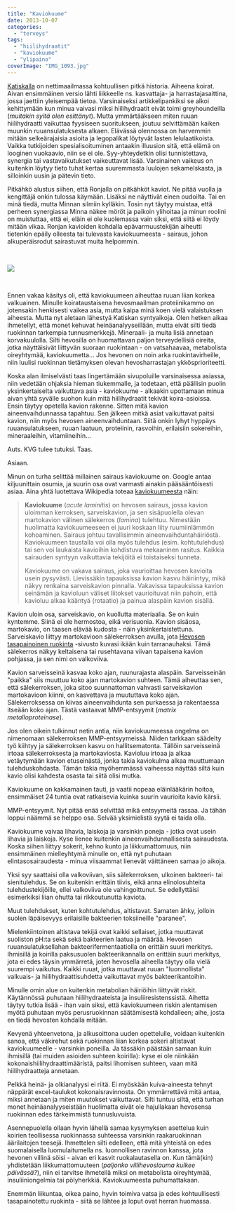 ```yaml
---
title: "Kaviokuume"
date: 2013-10-07
categories: 
  - "terveys"
tags: 
  - "hiilihydraatit"
  - "kaviokuume"
  - "ylipaino"
coverImage: "IMG_1093.jpg"
---
```


[Katiskalla](http://www.katiska.eu) on nettimaailmassa kohtuullisen pitkä historia. Aiheena koirat. Aivan ensimmäinen versio lähti liikkeelle ns. kasvattaja- ja harrastajasaittina, jossa jaettiin yleisempää tietoa. Varsinaiseksi artikkelipankiksi se alkoi kehittymään kun minua vaivasi miksi hiilihydraatit eivät toimi greyhoundeilla (_muitakin syitä olen esittänyt_). Mutta ymmärtääkseen miten ruuan hiilihydraatti vaikuttaa fyysiseen suoritukseen, joutuu selvittämään kaiken muunkin ruuansulatuksesta alkaen. Elävässä olennossa on harvemmin mitään selkeärajaisia asioita ja legopalikat löytyvät lasten lelulaatikoista. Vaikka tutkijoiden spesialisoituminen antaakin illuusion sitä, että elämä on looginen vuokaavio, niin se ei ole. Syy-yhteydetkin olisi tunnistettava, synergia tai vastavaikutukset vaikeuttavat lisää. Varsinainen vaikeus on kuitenkin löytyy tieto tuhat kertaa suuremmasta luulojen sekamelskasta, ja silloinkin uusin ja pätevin tieto.

<!--more-->

Pitkähkö alustus siihen, että Ronjalla on pitkähköt kaviot. Ne pitää vuolla ja kengittäjä onkin tulossa käymään. Lisäksi ne näyttivät einen oudoilta. Tai en minä tiedä, mutta Minnan silmiin kylläkin. Tosin nyt täytyy muistaa, että perheen synergiassa Minna näkee möröt ja paikoin ylihoitaa ja minun roolini on muistuttaa, että ei, eläin ei ole kuolemassa vain siksi, että siitä ei löydy mitään vikaa. Ronjan kavioiden kohdalla epävarmuustekijän aiheutti tietenkin epäily olleesta tai tulevasta kaviokuumeesta - sairaus, johon alkuperäisrodut sairastuvat muita helpommin.

 

![](images/IMG_1093.jpg)

 

Ennen vakaa käsitys oli, että kaviokuumeen aiheuttaa ruuan liian korkea valkuainen. Minulle koirataustaisena hevosmaailman proteiinikammo on jotensakin henkisesti vaikea asia, mutta kaipa minä koen vielä valaistuksen aiheesta. Mutta nyt aletaan lähestyä Katiskan syntyaikoja. Olen hetken aikaa ihmetellyt, että monet kehuvat heinäanalyyseillään, mutta eivät silti tiedä ruokinnan tarkempia tunnusmerkkejä. Mineraali- ja muita lisiä annetaan korvakuulolla. Silti hevosilla on huomattavan paljon terveydellisiä oireita, jotka näyttäisivät liittyvän suoraan ruokintaan - on vatsahaavaa, metabolista oireyhtymää, kaviokuumetta... Jos hevonen on noin arka ruokintavirheille, niin luulisi ruokinnan tietämyksen olevan hevosharrastajan ykkösprioriteetti.

Koska alan ilmiselvästi taas lingertämään sivupoluille varsinaisessa asiassa, niin vedetään ohjaksia hieman tiukemmalle, ja todetaan, että päällisin puolin yksinkertaiselta vaikuttava asia - kaviokuume - alkaakin upottamaan minua aivan yhtä syvälle suohon kuin mitä hiilihydraatit tekivät koira-asioissa. Ensin täytyy opetella kavion rakenne. Sitten mitä kavion aineenvaihdunnassa tapahtuu. Sen jälkeen mitkä asiat vaikuttavat paitsi kavion, niin myös hevosen aineenvaihduntaan. Siitä onkin lyhyt hyppäys ruuansulatukseen, ruuan laatuun, proteiinin, rasvoihin, erilaisiin sokereihin, mineraaleihin, vitamiineihin...

Auts. KVG tulee tutuksi. Taas.

Asiaan.

Minun on turha selittää millainen sairaus kaviokuume on. Google antaa kiljuunittain osumia, ja suurin osa ovat varmasti ainakin pääsääntöisesti asiaa. Aina yhtä luotettava Wikipedia toteaa [kaviokuumeesta](http://fi.wikipedia.org/wiki/Kaviokuume) näin:

> **Kaviokuume** (_acute laminitis_) on hevosen sairaus, jossa kavion uloimman kerroksen, sarveiskavion, ja sen sisäpuolella olevan martokavion välinen sälekerros (_lamina_) tulehtuu. Nimestään huolimatta kaviokuumeeseen ei juuri koskaan liity ruumiinlämmön kohoaminen. Sairaus johtuu tavallisimmin aineenvaihduntahäiriöstä. Kaviokuumeen taustalla voi olla myös tulehdus (esim. kohtutulehdus) tai sen voi laukaista kavioihin kohdistuva mekaaninen rasitus. Kaikkia sairauden syntyyn vaikuttavia tekijöitä ei toistaiseksi tunneta.
> 
> Kaviokuume on vakava sairaus, joka vaurioittaa hevosen kavioita usein pysyvästi. Lievissäkin tapauksissa kavion kasvu häiriintyy, mikä näkyy renkaina sarveiskavion pinnalla. Vakavissa tapauksissa kavion seinämän ja kavioluun väliset liitokset vaurioituvat niin pahoin, että kavioluu alkaa kääntyä (rotaatio) ja painua alaspäin kavion sisällä.

Kavion uloin osa, sarveiskavio, on kuollutta materiaalia. Se on kuin kyntemme. Siinä ei ole hermostoa, eikä verisuonia. Kavion sisäosa, martokavio, on taasen elävää kudosta - näin yksinkertaistettuna. Sarveiskavio liittyy martokavioon sälekerroksen avulla, jota [Hevosen tasapainoinen ruokinta](http://hevosenruokinta.blogspot.fi) -sivusto kuvasi ikään kuin tarranauhaksi. Tämä sälekerros näkyy keltaisena tai rusehtavana viivan tapaisena kavion pohjassa, ja sen nimi on valkoviiva.

Kavion sarveisseinä kasvaa koko ajan, ruunurajasta alaspäin. Sarveisseinän "paikka" siis muuttuu koko ajan martokavion suhteen. Tämä aiheuttaa sen, että sälekerroksen, joka sitoo suunnattoman vahvasti sarveiskavion martokavioon kiinni, on kasvettava ja muututtava koko ajan. Sälekerroksessa on kiivas aineenvaihdunta sen purkaessa ja rakentaessa itseään koko ajan. Tästä vastaavat MMP-entsyymit (_matrix metalloproteinase_).

Jos olen oikein tulkinnut netin antia, niin kaviokuumeessa ongelma on nimenomaan sälekerroksen MMP-entsyymeissä. Niiden tarkkaan säädelty työ kiihtyy ja sälekerroksen kasvu on hallitsematonta. Tällöin sarveisseinä irtoaa sälekerroksesta ja martokaviosta. Kavioluu irtoaa ja alkaa vetäytymään kavion etuseinästä, jonka takia kaviokulma alkaa muuttumaan tulehduskohdasta. Tämän takia myöhemmässä vaiheessa näyttää siltä kuin kavio olisi kahdesta osasta tai siitä olisi mutka.

Kaviokuume on kakkamainen tauti, ja vaatii nopeaa eläinlääkärin hoitoa, ensimmäiset 24 tuntia ovat ratkaisevia kuinka suurin vaurioita kavio kärsii.

MMP-entsyymit. Nyt pitää enää selvittää mikä entsyymeitä rassaa. Ja tähän loppui näämmä se helppo osa. Selvää yksimielistä syytä ei taida olla.

Kaviokuume vaivaa lihavia, laiskoja ja varsinkin poneja - jotka ovat usein lihavia ja laiskoja. Kyse lienee kuitenkin aineenvaihdunnallisesta sairaudesta. Koska siihen liittyy sokerit, kehno kunto ja liikkumattomuus, niin ensimmäinen mielleyhtymä minulle on, että nyt puhutaan elintasosairaudesta - minua viisaammat lienevät väittäneen samaa jo aikoja.

Yksi syy saattaisi olla valkoviivan, siis sälekerroksen, ulkoinen bakteeri- tai sienitulehdus. Se on kuitenkin erittäin tiivis, eikä anna elinolosuhteita tulehdustekijöille, ellei valkoviiva ole vahingoittunut. Se edellyttäisi esimerkiksi liian ohutta tai rikkoutunutta kaviota.

Muut tulehdukset, kuten kohtutulehdus, altistavat. Samaten ähky, jolloin suolen läpäisevyys erilaisille bakteerien toksiineille "paranee".

Mielenkiintoinen altistava tekijä ovat kaikki sellaiset, jotka muuttavat suoliston pH:ta sekä sekä bakteerien laatua ja määrää. Hevosen ruuansulatuksellahan bakteerifermentaatiolla on erittäin suuri merkitys. Ihmisillä ja koirilla paksusuolen bakteerikannalla on erittäin suuri merkitys, jota ei edes täysin ymmärretä, joten hevosella aiheella täytyy olla vielä suurempi vaikutus. Kaikki ruuat, jotka muuttavat ruuan "luonnollista" valkuais- ja hiilihydraattisuhdetta vaikuttavat myös bakteerikantoihin.

Minulle omin alue on kuitenkin metabolian häiriöihin liittyvät riskit. Käytännössä puhutaan hiilihydraateista ja insuliiresistenssistä. Aihetta täytyy tutkia lisää - ihan vain siksi, että kaviokuumeen riskin alentamisen myötä puhutaan myös perusruokinnan säätämisestä kohdalleen; aihe, josta en tiedä hevosten kohdalla mitään.

Kevyenä yhteenvetona, ja alkusoittona uuden opettelulle, voidaan kuitenkin sanoa, että väkirehut sekä ruokinnan liian korkea sokeri altistavat kaviokuumeelle - varsinkin poneilla. Ja tässäkin päästään samaan kuin ihmisillä (tai muiden asioiden suhteen koirilla): kyse ei ole niinkään kokonaishiilihydraattimääristä, paitsi lihomisen suhteen, vaan mitä hiilihydraatteja annetaan.

Pelkkä heinä- ja olkianalyysi ei riitä. Ei myöskään kuiva-aineesta tehnyt näppärät excel-taulukot kokonaisravinnosta. On ymmärrettävä mitä antaa, miksi annetaan ja miten muutokset vaikuttavat. Silti tuntuu siltä, että turhan monet heinäanalyyseistään huolimatta eivät ole hajullakaan hevosensa ruokinnan edes tärkeimmistä tunnusluvuista.

Asennepuolella ollaan hyvin lähellä samaa kysymyksen asettelua kuin koirien teollisessa ruokinnassa suhteessa varsinkin raakaruokinnan äärilaitojen teesejä. Ihmettelen silti edelleen, että mitä yhteistä on edes suomalaisella luomulaitumella ns. luonnollisen ravinnon kanssa, jota hevonen villinä söisi - aivan eri kasvit ruokalautasella on. Kun tämä(kin) yhdistetään liikkumattomuuteen (_paljonko villihevoslauma kulkee päivässä?_), niin ei tarvitse ihmetellä miksi on metabolista oireyhtymää, insuliiniongelmia tai pölyherkkiä. Kaviokuumeesta puhumattakaan.

Enemmän liikuntaa, oikea paino, hyvin toimiva vatsa ja edes kohtuullisesti tasapainotettu ruokinta - siitä se lähtee ja loput ovat herran huomassa.
